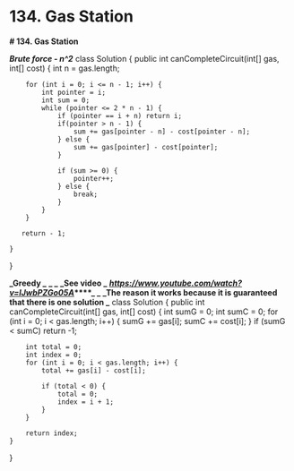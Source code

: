 # 134. Gas Station

**# 134. Gas Station**

**_Brute force - n^2_**
class Solution {
    public int canCompleteCircuit(int[] gas, int[] cost) {
        int n = gas.length;
        
        for (int i = 0; i <= n - 1; i++) {
            int pointer = i;
            int sum = 0;
            while (pointer <= 2 * n - 1) {
                if (pointer == i + n) return i;
                if(pointer > n - 1) {
                    sum += gas[pointer - n] - cost[pointer - n];
                } else {
                    sum += gas[pointer] - cost[pointer];  
                }
                
                if (sum >= 0) {
                    pointer++;
                } else {
                    break;
                }
            }
        }
        
       return - 1; 
        
    }
}

**_Greedy _**
**_
_**
**_See video _**
**_https://www.youtube.com/watch?v=lJwbPZGo05A_****_ _**
**_The reason it works because it is guaranteed that there is one solution _**
class Solution {
    public int canCompleteCircuit(int[] gas, int[] cost) {
        int sumG = 0;
        int sumC = 0;
        for (int i = 0; i < gas.length; i++) {
            sumG += gas[i];
            sumC += cost[i];
        }
        if (sumG < sumC) return -1;
        
        int total = 0;
        int index = 0;
        for (int i = 0; i < gas.length; i++) {
            total += gas[i] - cost[i];
            
            if (total < 0) {
                total = 0;
                index = i + 1;
            }
        }
        
        return index;
    }
}
